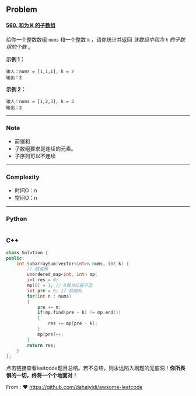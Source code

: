 ## Problem

#### [560. 和为 K 的子数组](https://leetcode.cn/problems/subarray-sum-equals-k/)

给你一个整数数组 `nums` 和一个整数 `k` ，请你统计并返回 *该数组中和为 `k` 的子数组的个数* 。



**示例 1：**

```
输入：nums = [1,1,1], k = 2
输出：2
```

**示例 2：**

```
输入：nums = [1,2,3], k = 3
输出：2
```

 

------

### Note

- 前缀和
-  子数组要求是连续的元素。
- 子序列可以不连续


------

### Complexity

- 时间O：n
- 空间O：n

------

### Python

```python

```

### C++

```C++
class Solution {
public:
    int subarraySum(vector<int>& nums, int k) {
        // 前缀和
        unordered_map<int, int> mp;
        int res = 0;
        mp[0] = 1; // 0就对应着不选
        int pre = 0; // 前缀和
        for(int n : nums)
        {
            pre += n;
            if(mp.find(pre - k) != mp.end())
            {
                res += mp[pre - k];
            }
            mp[pre]++;
        }
        return res;
    }
};
```

点击链接查看leetcode题目总结。若不总结，则永远陷入刷题的无底洞！**你所畏惧的一切，终将一个个地面对！**

From : :heart: https://github.com/dahaiyidi/awsome-leetcode
